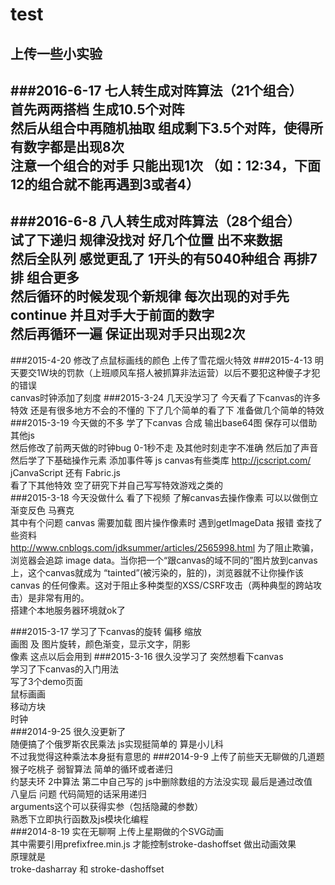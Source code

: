 test
========
上传一些小实验
------------
###2016-6-17
七人转生成对阵算法（21个组合）<br/>
首先两两搭档 生成10.5个对阵<br>
然后从组合中再随机抽取 组成剩下3.5个对阵，使得所有数字都是出现8次<br>
注意一个组合的对手 只能出现1次 （如：12:34，下面12的组合就不能再遇到3或者4）<br>
------------
###2016-6-8
八人转生成对阵算法（28个组合）<br/>
试了下递归 规律没找对 好几个位置 出不来数据<br/>
然后全队列 感觉更乱了 1开头的有5040种组合 再排7排 组合更多 <br/>
然后循环的时候发现个新规律 每次出现的对手先continue 并且对手大于前面的数字<br/>
然后再循环一遍 保证出现对手只出现2次<br/>
------------
###2015-4-20
修改了点鼠标画线的颜色 上传了雪花烟火特效
###2015-4-13
明天要交1W块的罚款（上班顺风车搭人被抓算非法运营）以后不要犯这种傻子才犯的错误<br>
canvas时钟添加了刻度
###2015-3-24
几天没学习了 今天看了下canvas的许多特效 还是有很多地方不会的不懂的 下了几个简单的看了下  准备做几个简单的特效
###2015-3-19
今天做的不多 学了下canvas 合成 输出base64图 保存可以借助其他js <br>
然后修改了前两天做的时钟bug 0-1秒不走 及其他时刻走字不准确
然后加了声音 <br>然后学了下基础操作元素 添加事件等
js canvas有些类库 <a href="http://jcscript.com/">http://jcscript.com/</a>   jCanvaScript 还有 Fabric.js<br> 
看了下其他特效 空了研究下并自己写写特效游戏之类的	
###2015-3-18
今天没做什么 看了下视频 了解canvas去操作像素 可以以做倒立渐变反色 马赛克<br/>
其中有个问题 canvas 需要加载 图片操作像素时 遇到getImageData 报错 查找了些资料<br/>
<a href="http://www.cnblogs.com/jdksummer/articles/2565998.html">http://www.cnblogs.com/jdksummer/articles/2565998.html</a>
为了阻止欺骗，浏览器会追踪 image data。当你把一个“跟canvas的域不同的”图片放到canvas上，这个canvas就成为 “tainted”(被污染的，脏的)，浏览器就不让你操作该canvas 的任何像素。这对于阻止多种类型的XSS/CSRF攻击（两种典型的跨站攻击）是非常有用的。<br/>
搭建个本地服务器环境就ok了<br/>

###2015-3-17
学习了下canvas的旋转 偏移 缩放<br/>
画图 及 图片旋转，颜色渐变，显示文字，阴影<br/>
像素 这点以后会用到
###2015-3-16
很久没学习了 突然想看下canvas<br/>
学习了下canvas的入门用法<br/>
写了3个demo页面<br/>
鼠标画画<br/>
移动方块<br/>
时钟<br/>
###2014-9-25
很久没更新了<br/>
随便搞了个俄罗斯农民乘法 js实现挺简单的 算是小儿科<br/>
不过我觉得这种乘法本身挺有意思的
###2014-9-9
上传了前些天无聊做的几道题<br/>
猴子吃桃子 弱智算法 简单的循环或者递归<br/>
约瑟夫环 2中算法 第二中自己写的 js中删除数组的方法没实现 最后是通过改值<br/>
八皇后 问题 代码简短的话采用递归<br/>
arguments这个可以获得实参（包括隐藏的参数）<br/>
熟悉下立即执行函数及js模块化编程<br/>
###2014-8-19
实在无聊啊 上传上星期做的个SVG动画<br/>
其中需要引用prefixfree.min.js 才能控制stroke-dashoffset 做出动画效果<br/>
原理就是<br/>
troke-dasharray 和 stroke-dashoffset